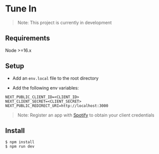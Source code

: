 # Tune In

> Note: This project is currently in development

## Requirements

Node >=16.x

## Setup

- Add an `env.local` file to the root directory

- Add the following env variables:

```
NEXT_PUBLIC_CLIENT_ID=<CLIENT_ID>
NEXT_CLIENT_SECRET=<CLIENT_SECRET>
NEXT_PUBLIC_REDIRECT_URI=http://localhost:3000
```

> Note: Register an app with [Spotify](https://developer.spotify.com/dashboard/applications) to obtain your client credentials

## Install

```
$ npm install
$ npm run dev
```

